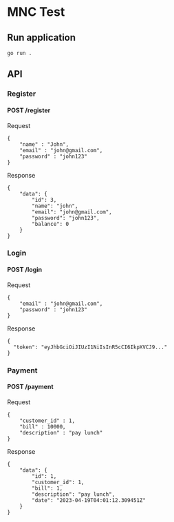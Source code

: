# MNC Test

## Run application

```
go run .
```

## API

### Register

#### POST /register

Request

```
{
	"name" : "John",
	"email" : "john@gmail.com",
	"password" : "john123"
}
```

Response

```
{
    "data": {
        "id": 3,
        "name": "john",
        "email": "john@gmail.com",
        "password": "john123",
        "balance": 0
    }
}
```

### Login

#### POST /login

Request

```
{
	"email" : "john@gmail.com",
	"password" : "john123"
}
```

Response

```
{
  "token": "eyJhbGciOiJIUzI1NiIsInR5cCI6IkpXVCJ9..."
}
```

### Payment

#### POST /payment

Request

```
{
	"customer_id" : 1,
	"bill" : 10000,
	"description" : "pay lunch"
}
```

Response

```
{
    "data": {
        "id": 1,
        "customer_id": 1,
        "bill": 1,
        "description": "pay lunch",
        "date": "2023-04-19T04:01:12.309451Z"
    }
}
```
